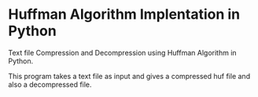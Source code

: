 # Huffman Algorithm Implentation in Python

Text file Compression and Decompression using Huffman Algorithm in Python.

This program takes a text file as input and gives a compressed huf file and also a decompressed file.
